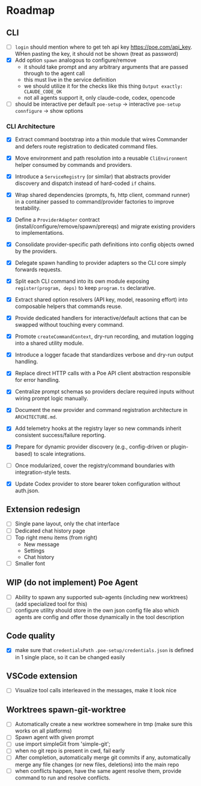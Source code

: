 <!-- Must keep this document up to date -->
# Roadmap

## CLI

- [ ] `login` should mention where to get teh api key https://poe.com/api_key. WHen pasting the key, it should not be shown (treat as password)
- [x] Add option `spawn` analogous to configure/remove
    - it should take prompt and any arbitrary arguments that are passed through to the agent call
    - this must live in the service definition
    - we should utilize it for the checks like this thing `Output exactly: CLAUDE_CODE_OK`
    - not all agents support it, only claude-code, codex, opencode
- [ ] should be interactive per default
    `poe-setup` -> interactive
    `poe-setup connfigure` -> show options

### CLI Architecture

- [x] Extract command bootstrap into a thin module that wires Commander and defers route registration to dedicated command files.
- [x] Move environment and path resolution into a reusable `CliEnvironment` helper consumed by commands and providers.
- [x] Introduce a `ServiceRegistry` (or similar) that abstracts provider discovery and dispatch instead of hard-coded `if` chains.
- [x] Wrap shared dependencies (prompts, fs, http client, command runner) in a container passed to command/provider factories to improve testability.
- [x] Define a `ProviderAdapter` contract (install/configure/remove/spawn/prereqs) and migrate existing providers to implementations.
- [x] Consolidate provider-specific path definitions into config objects owned by the providers.
- [x] Delegate spawn handling to provider adapters so the CLI core simply forwards requests.
- [x] Split each CLI command into its own module exposing `register(program, deps)` to keep `program.ts` declarative.
- [x] Extract shared option resolvers (API key, model, reasoning effort) into composable helpers that commands reuse.
- [x] Provide dedicated handlers for interactive/default actions that can be swapped without touching every command.
- [x] Promote `createCommandContext`, dry-run recording, and mutation logging into a shared utility module.
- [x] Introduce a logger facade that standardizes verbose and dry-run output handling.
- [x] Replace direct HTTP calls with a Poe API client abstraction responsible for error handling.
- [x] Centralize prompt schemas so providers declare required inputs without wiring prompt logic manually.
- [x] Document the new provider and command registration architecture in `ARCHITECTURE.md`.
- [x] Add telemetry hooks at the registry layer so new commands inherit consistent success/failure reporting.
- [x] Prepare for dynamic provider discovery (e.g., config-driven or plugin-based) to scale integrations.
- [ ] Once modularized, cover the registry/command boundaries with integration-style tests.

- [x] Update Codex provider to store bearer token configuration without auth.json.


## Extension redesign

- [ ] Single pane layout, only the chat interface
- [ ] Dedicated chat history page
- [ ] Top right menu items (from right)
    - New message
    - Settings
    - Chat history
- [ ] Smaller font

## WIP (do not implement) Poe Agent
- [ ] Ability to spawn any supported sub-agents (including new worktrees) (add specialized tool for this)
- [ ] configure utility should store in the own json config file also which agents are config and offer those dynamically in the tool description

## Code quality

- [x] make sure that `credentialsPath` `.poe-setup/credentials.json` is defined in 1 single place, so it can be changed easily

## VSCode extension

- [ ] Visualize tool calls interleaved in the messages, make it look nice


## Worktrees spawn-git-worktree <agent> 

- [ ] Automatically create a new worktree somewhere in tmp (make sure this works on all platforms)
- [ ] Spawn agent with given prompt 
- [ ] use import simpleGit from 'simple-git';
- [ ] when no git repo is present in cwd, fail early
- [ ] After completion, automatically merge git commits if any, automatically merge any file changes (or new files, deletions) into the main repo
- [ ] when conflicts happen, have the same agent resolve them, provide command to run and resolve conflicts. 
